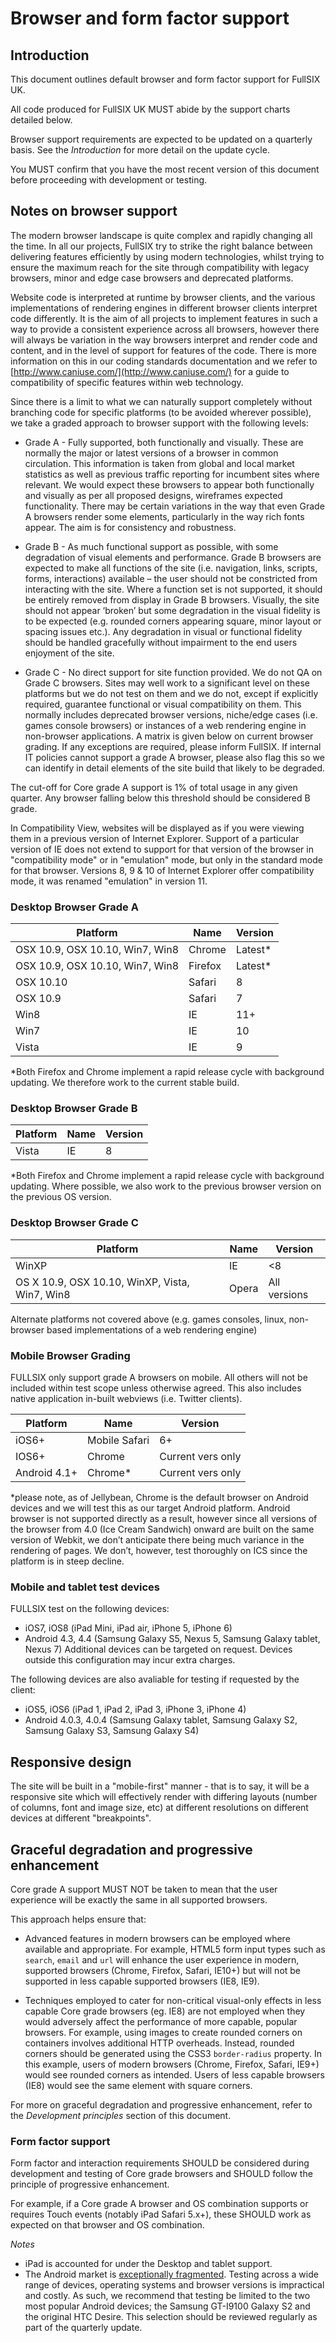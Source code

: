 # Browser and form factor support


## Introduction

This document outlines default browser and form factor support for FullSIX UK.

All code produced for FullSIX UK MUST abide by the support charts detailed 
below.

Browser support requirements are expected to be updated on a quarterly basis.
See the _Introduction_ for more detail on the update cycle.

You MUST confirm that you have the most recent version of this document before
proceeding with development or testing.

## Notes on browser support

The modern browser landscape is quite complex and rapidly changing all the time.  In all our projects, FullSIX try to strike the right balance between delivering features efficiently by using modern technologies, whilst trying to ensure the maximum reach for the site through compatibility with legacy browsers, minor and edge case browsers and deprecated platforms.

Website code is interpreted at runtime by browser clients, and the various implementations of rendering engines in different browser clients interpret code differently.  It is the aim of all projects to implement features in such a way to provide a consistent experience across all browsers, however there will always be variation in the way browsers interpret and render code and content, and in the level of support for features of the code.  There is more information on this in our coding standards documentation and we refer to [http://www.caniuse.com/](http://www.caniuse.com/) for a guide to compatibility of specific features within web technology.  

Since there is a limit to what we can naturally support completely without branching code for specific platforms (to be avoided wherever possible), we take a graded approach to browser support with the following levels:

+ Grade A - Fully supported, both functionally and visually.  These are normally the major or latest versions of a browser in common circulation.  This information is taken from global and local market statistics as well as previous traffic reporting for incumbent sites where relevant.  We would expect these browsers to appear both functionally and visually as per all proposed designs, wireframes expected functionality.  There may be certain variations in the way that even Grade A browsers render some elements, particularly in the way rich fonts appear.  The aim is for consistency and robustness.

+ Grade B - As much functional support as possible, with some degradation of visual elements and performance.  Grade B browsers are expected to make all functions of the site (i.e. navigation, links, scripts, forms, interactions) available – the user should not be constricted from interacting with the site.  Where a function set is not supported, it should be entirely removed from display in Grade B browsers.  Visually, the site should not appear ‘broken’ but some degradation in the visual fidelity is to be expected (e.g. rounded corners appearing square, minor layout or spacing issues etc.).    Any degradation in visual or functional fidelity should be handled gracefully without impairment to the end users enjoyment of the site.

+ Grade C - No direct support for site function provided. We do not QA on Grade C browsers.  Sites may well work to a significant level on these platforms but we do not test on them and we do not, except if explicitly required, guarantee functional or visual compatibility on them.  This normally includes deprecated browser versions, niche/edge cases (i.e. games console browsers) or instances of a web rendering engine in non-browser applications.
A matrix is given below on current browser grading. If any exceptions are required, please inform FullSIX. If internal IT policies cannot support a grade A browser, please also flag this so we can identify in detail elements of the site build that likely to be degraded.

The cut-off for Core grade A support is 1% of total usage in any given quarter.
Any browser falling below this threshold should be considered B grade.

In Compatibility View, websites will be displayed as if you were viewing them in a previous version of Internet Explorer. Support of a particular version of IE does not extend to support for that version of the browser in "compatibility mode" or in "emulation" mode, but only in the standard mode for that browser. Versions 8, 9 & 10 of Internet Explorer offer compatibility mode, it was renamed "emulation" in version 11. 

### Desktop Browser Grade A

| Platform | Name | Version |
|----------|------|---------|
|OSX 10.9, OSX 10.10, Win7, Win8 | Chrome | Latest*|
|OSX 10.9, OSX 10.10, Win7, Win8 | Firefox | Latest*|
|OSX 10.10 | Safari | 8|
|OSX 10.9| Safari | 7|
|Win8 | IE | 11+|
|Win7 | IE | 10|
|Vista | IE | 9|

*Both Firefox and Chrome implement a rapid release cycle with background updating.  We therefore work to the current stable build.

### Desktop Browser Grade B

|Platform |  Name | Version |
|---------|-------|---------|
|Vista| IE | 8|

*Both Firefox and Chrome implement a rapid release cycle with background updating. Where possible, we also work to the previous browser version on the previous OS version. 

### Desktop Browser Grade C

|Platform |  Name | Version |
|---------|-------|---------|
|WinXP | IE | <8|
|OS X 10.9, OSX 10.10, WinXP, Vista, Win7, Win8 | Opera | All versions|

Alternate platforms not covered above (e.g. games consoles, linux, non-browser based implementations of a web rendering engine)


### Mobile Browser Grading

FULLSIX only support grade A browsers on mobile. All others will not be included within test scope unless otherwise agreed. This also includes native application in-built webviews (i.e. Twitter clients).

|Platform |  Name | Version |
|---------|-------|---------|
|iOS6+| Mobile Safari| 6+|
|IOS6+ | Chrome | Current vers only|
|Android 4.1+ | Chrome* | Current vers only|

*please note, as of Jellybean, Chrome is the default browser on Android devices and we will test this as our target Android platform.  Android browser is not supported directly as a result, however since all versions of the browser from 4.0 (Ice Cream Sandwich) onward are built on the same version of Webkit, we don’t anticipate there being much variance in the rendering of pages.  We don’t, however, test thoroughly on ICS since the platform is in steep decline.  

### Mobile and tablet test devices

FULLSIX test on the following devices:
+ iOS7, iOS8 (iPad Mini, iPad air, iPhone 5, iPhone 6) 
+ Android 4.3, 4.4 (Samsung Galaxy S5, Nexus 5, Samsung Galaxy tablet, Nexus 7)
Additional devices can be targeted on request. Devices outside this configuration may incur extra charges. 

The following devices are also avaliable for testing if requested by the client:
+ iOS5, iOS6 (iPad 1, iPad 2, iPad 3, iPhone 3, iPhone 4) 
+ Android 4.0.3, 4.0.4 (Samsung Galaxy tablet, Samsung Galaxy S2, Samsung Galaxy S3, Samsung Galaxy S4)

## Responsive design

The site will be built in a "mobile-first" manner - that is to say, it will
be a responsive site which will effectively render with differing layouts
(number of columns, font and image size, etc) at different resolutions on
different devices at different "breakpoints".

## Graceful degradation and progressive enhancement

Core grade A support MUST NOT be taken to mean that the user experience will be
exactly the same in all supported browsers.

This approach helps ensure that:

* Advanced features in modern browsers can be employed where available and
  appropriate. For example, HTML5 form input types such as `search`, `email` and
  `url` will enhance the user experience in modern, supported browsers (Chrome,
  Firefox, Safari, IE10+) but will not be supported in less capable supported
  browsers (IE8, IE9).

* Techniques employed to cater for non-critical visual-only effects in less
  capable Core grade browsers (eg. IE8) are not employed when they would
  adversely affect the performance of more capable, popular browsers. For
  example, using images to create rounded corners on containers involves
  additional HTTP overheads. Instead, rounded corners should be generated using
  the CSS3 `border-radius` property. In this example, users of modern browsers
  (Chrome, Firefox, Safari, IE9+) would see rounded corners as intended. Users
  of less capable browsers (IE8) would see the same element with square corners.

For more on graceful degradation and progressive enhancement, refer to
the _Development principles_ section of this document.

### Form factor support

Form factor and interaction requirements SHOULD be considered during development
and testing of Core grade browsers and SHOULD follow the principle of
progressive enhancement.

For example, if a Core grade A browser and OS combination supports or requires
Touch events (notably iPad Safari 5.x+), these SHOULD work as expected on that
browser and OS combination.

*Notes*

* iPad is accounted for under the Desktop and tablet support.
* The Android market is [exceptionally fragmented][android-fragmentation].
  Testing across a wide range of devices, operating systems and browser versions
  is impractical and costly. As such, we recommend that testing be limited to
  the two most popular Android devices; the Samsung GT-I9100 Galaxy S2 and the
  original HTC Desire. This selection should be reviewed regularly as part of
  the quarterly update.

[android-fragmentation]:               http://opensignalmaps.com/reports/fragmentation.php
